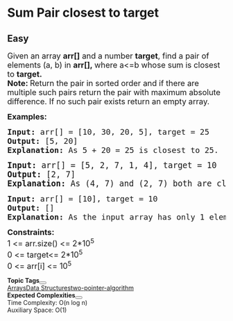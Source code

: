 # Sum Pair closest to target
## Easy
<div class="problems_problem_content__Xm_eO"><p><span style="font-size: 18px;">Given an array <strong>arr[]</strong> and a number <strong>target</strong>, find a pair of elements (a, b) in <strong>arr[],&nbsp;</strong>where a&lt;=b whose sum is closest to <strong>target.</strong><br></span><strong><span style="font-size: 18px;">Note:&nbsp;</span></strong><span style="font-size: 18px;">Return the pair in sorted order and if there are multiple such pairs return the pair with maximum absolute difference. If no such pair exists return an empty array.</span></p>
<p><span style="font-size: 18px;"><strong>Examples:</strong></span></p>
<pre><span style="font-size: 18px;"><strong>Input: </strong>arr[] = [10, 30, 20, 5], target = 25
<strong>Output:</strong> [5, 20]
<strong>Explanation:</strong> As 5 + 20 = 25 is closest to 25.
</span></pre>
<pre><span style="font-size: 14pt;"><strong>Input:</strong> arr[] = [5, 2, 7, 1, 4], target = 10
<strong>Output:</strong> [2, 7]
<strong>Explanation:</strong> As (4, 7) and (2, 7) both are closest to 10, but absolute difference of (2, 7) is 5 and (4, 7) is 3. Hence, [2, 7] has maximum absolute difference and closest to target. </span></pre>
<pre><span style="font-size: 18px;"><strong>Input:</strong> arr[] = [10], target = 10
<strong>Output:</strong> []
<strong>Explanation:</strong> As the input array has only 1 element, return an empty array.</span></pre>
<p><span style="font-size: 18px;"><strong>Constraints:</strong><br>1 &lt;= arr.size() &lt;= 2*10<sup>5</sup><br>0 &lt;= target&lt;= 2*10<sup>5</sup><br>0 &lt;= arr[i] &lt;= 10<sup>5</sup></span></p></div>

<div class="problems_accordion_tags__JJ2DX problems_active_tags__3RExF "><div class="active title problems_active_tag_title__cgl9e"><div class="problems_tag_container__kWANg"><strong>Topic Tags</strong><button class="ui mini circular icon button problems_tag_dropdown__x6C2I"><i aria-hidden="true" class="dropdown icon"></i></button></div></div><div class="ui divider g-m-0"></div><div class="content active"><div class="ui labels"><a href="/explore?category[]=Arrays" target="_blank" class="ui label problems_tag_label__A4Ism">Arrays</a><a href="/explore?category[]=Data Structures" target="_blank" class="ui label problems_tag_label__A4Ism">Data Structures</a><a href="/explore?category[]=two-pointer-algorithm" target="_blank" class="ui label problems_tag_label__A4Ism">two-pointer-algorithm</a></div></div></div>

<div class="problems_accordion_tags__JJ2DX problems_active_tags__3RExF "><div class="active title problems_active_tag_title__cgl9e"><div class="problems_tag_container__kWANg"><strong>Expected Complexities</strong><button class="ui mini circular icon button problems_tag_dropdown__x6C2I"><i aria-hidden="true" class="dropdown icon"></i></button></div></div><div class="ui divider g-m-0"></div><div class="content active"><div class="ui labels"><div target="_blank" class="ui label">Time Complexity: O(n log n)</div><div target="_blank" class="ui label">Auxiliary Space: O(1)</div></div></div></div>